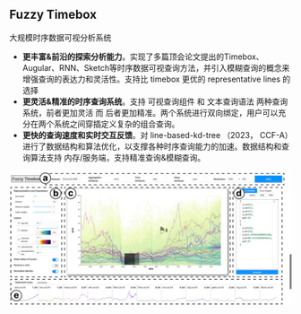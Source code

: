 ## Fuzzy Timebox

大规模时序数据可视分析系统

- **更丰富&前沿的探索分析能力**。实现了多篇顶会论文提出的Timebox、Augular、RNN、Sketch等时序数据可视查询方法，并引入模糊查询的概念来增强查询的表达力和灵活性。支持比 timebox 更优的 representative lines 的选择
- **更灵活&精准的时序查询系统**。支持 可视查询组件 和 文本查询语法 两种查询系统，前者更加灵活 而 后者更加精准。两个系统进行双向绑定，用户可以充分在两个系统之间穿插定义复杂的组合查询。
- **更快的查询速度和实时交互反馈**。对 line-based-kd-tree （2023， CCF-A）进行了数据结构和算法优化，以支撑各种时序查询能力的加速。数据结构和查询算法支持 内存/服务端，支持精准查询&模糊查询。

![系统概览图](https://github.com/VirusPC/fuzzy-timebox/blob/main/IMG_0240.PNG)
